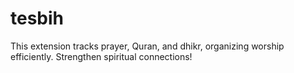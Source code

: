 # tesbih
This extension tracks prayer, Quran, and dhikr, organizing worship efficiently. Strengthen spiritual connections!

